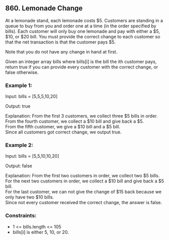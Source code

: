 ## 860. Lemonade Change

At a lemonade stand, each lemonade costs $5. Customers are standing in a queue to buy from you and order one at a time (in the order specified by bills). Each customer will only buy one lemonade and pay with either a $5, $10, or $20 bill. You must provide the correct change to each customer so that the net transaction is that the customer pays $5.

Note that you do not have any change in hand at first.

Given an integer array bills where bills[i] is the bill the ith customer pays, return true if you can provide every customer with the correct change, or false otherwise.

### Example 1:

Input: bills = [5,5,5,10,20]

Output: true

Explanation:
From the first 3 customers, we collect three $5 bills in order.</br>
From the fourth customer, we collect a $10 bill and give back a $5.</br>
From the fifth customer, we give a $10 bill and a $5 bill.</br>
Since all customers got correct change, we output true.

### Example 2:

Input: bills = [5,5,10,10,20]

Output: false

Explanation:
From the first two customers in order, we collect two $5 bills.</br>
For the next two customers in order, we collect a $10 bill and give back a $5 bill.</br>
For the last customer, we can not give the change of $15 back because we only have two $10 bills.</br>
Since not every customer received the correct change, the answer is false.</br>

### Constraints:

- 1 <= bills.length <= 105
- bills[i] is either 5, 10, or 20.
